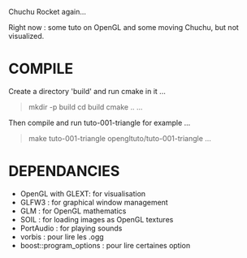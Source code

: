 Chuchu Rocket again...

Right now : some tuto on OpenGL and some moving Chuchu, but not visualized.

COMPILE
=======

Create a directory 'build' and run cmake in it
...
> mkdir -p build
> cd build
> cmake ..
...

Then compile and run tuto-001-triangle for example
...
> make tuto-001-triangle
> opengltuto/tuto-001-triangle
...

DEPENDANCIES
============

* OpenGL with GLEXT: for visualisation
* GLFW3 : for graphical window management
* GLM : for OpenGL mathematics
* SOIL : for loading images as OpenGL textures
* PortAudio : for playing sounds
* vorbis : pour lire les .ogg
* boost::program_options : pour lire certaines option